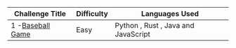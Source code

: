 | Challenge Title                                                                                                                                               | Difficulty | Languages Used                             |
| ------------------------------------------------------------------------------------------------------------------------------------------------------------- | ---------- | ------------------------------------------ |
| 1 -[Baseball Game](https://leetcode.com/problems/baseball-game/description//)                                                              | Easy       | Python , Rust , Java and JavaScript           |

